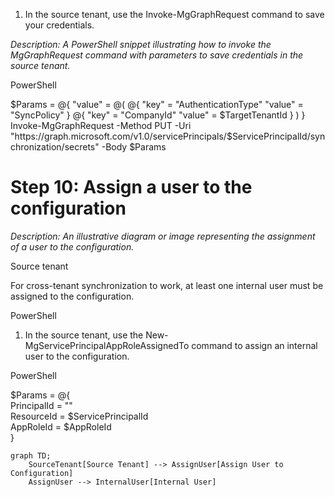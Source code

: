 1. In the source tenant, use the Invoke-MgGraphRequest command to save your credentials.

*Description: A PowerShell snippet illustrating how to invoke the MgGraphRequest command with parameters to save credentials in the source tenant.* 

PowerShell

$Params = @{  
"value" = @(  
@{  
"key" = "AuthenticationType"  
"value" = "SyncPolicy"  
}  
@{  
"key" = "CompanyId"  
"value" = $TargetTenantId  
}  
)  
}  
Invoke-MgGraphRequest -Method PUT -Uri "https://graph.microsoft.com/v1.0/servicePrincipals/$ServicePrincipalId/synchronization/secrets" -Body $Params

Step 10: Assign a user to the configuration
===

*Description: An illustrative diagram or image representing the assignment of a user to the configuration.*

Source tenant

For cross-tenant synchronization to work, at least one internal user must be assigned to the configuration.

PowerShell

1. In the source tenant, use the New-MgServicePrincipalAppRoleAssignedTo command to assign an internal user to the configuration.

PowerShell

$Params = @{  
PrincipalId = "<PrincipalId>"  
ResourceId = $ServicePrincipalId  
AppRoleId = $AppRoleId  
}

```mermaid
graph TD;
    SourceTenant[Source Tenant] --> AssignUser[Assign User to Configuration]
    AssignUser --> InternalUser[Internal User]
```

